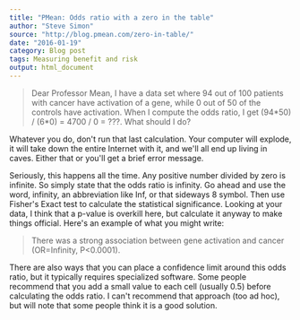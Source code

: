 ```yaml
---
title: "PMean: Odds ratio with a zero in the table"
author: "Steve Simon"
source: "http://blog.pmean.com/zero-in-table/"
date: "2016-01-19"
category: Blog post
tags: Measuring benefit and risk
output: html_document
---
```


> Dear Professor Mean, I have a data set where 94 out of 100 patients
> with cancer have activation of a gene, while 0 out of 50 of the
> controls have activation. When I compute the odds ratio, I get
> (94\*50) / (6\*0) = 4700 / 0 = ???. What should I do?

<!---More--->

Whatever you do, don't run that last calculation. Your computer will
explode, it will take down the entire Internet with it, and we'll all
end up living in caves. Either that or you'll get a brief error message.

Seriously, this happens all the time. Any positive number divided by
zero is infinite. So simply state that the odds ratio is infinity. Go
ahead and use the word, infinity, an abbreviation like Inf, or that
sideways 8 symbol. Then use Fisher's Exact test to calculate the
statistical significance. Looking at your data, I think that a p-value
is overkill here, but calculate it anyway to make things official.
Here's an example of what you might write:

> There was a strong association between gene activation and cancer
> (OR=Infinity, P\<0.0001).

There are also ways that you can place a confidence limit around this
odds ratio, but it typically requires specialized software. Some people
recommend that you add a small value to each cell (usually 0.5) before
calculating the odds ratio. I can't recommend that approach (too ad
hoc), but will note that some people think it is a good solution.


